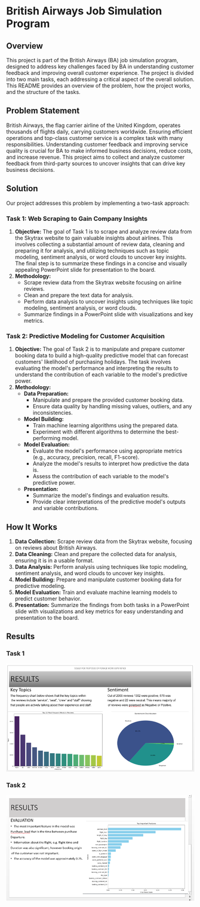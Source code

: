 # British Airways Job Simulation Program

## Overview

This project is part of the British Airways (BA) job simulation program, designed to address key challenges faced by BA in understanding customer feedback and improving overall customer experience. The project is divided into two main tasks, each addressing a critical aspect of the overall solution. This README provides an overview of the problem, how the project works, and the structure of the tasks.

## Problem Statement

British Airways, the flag carrier airline of the United Kingdom, operates thousands of flights daily, carrying customers worldwide. Ensuring efficient operations and top-class customer service is a complex task with many responsibilities. Understanding customer feedback and improving service quality is crucial for BA to make informed business decisions, reduce costs, and increase revenue. This project aims to collect and analyze customer feedback from third-party sources to uncover insights that can drive key business decisions.

## Solution

Our project addresses this problem by implementing a two-task approach:

### Task 1: Web Scraping to Gain Company Insights
1. **Objective:** 
   The goal of Task 1 is to scrape and analyze review data from the Skytrax website to gain valuable insights about airlines. This involves collecting a substantial amount of review data, cleaning and preparing it for analysis, and utilizing techniques such as topic modeling, sentiment analysis, or word clouds to uncover key insights. The final step is to summarize these findings in a concise and visually appealing PowerPoint slide for presentation to the board.
2. **Methodology:** 
   - Scrape review data from the Skytrax website focusing on airline reviews.
   - Clean and prepare the text data for analysis.
   - Perform data analysis to uncover insights using techniques like topic modeling, sentiment analysis, or word clouds.
   - Summarize findings in a PowerPoint slide with visualizations and key metrics.

### Task 2: Predictive Modeling for Customer Acquisition
1. **Objective:** 
   The goal of Task 2 is to manipulate and prepare customer booking data to build a high-quality predictive model that can forecast customers' likelihood of purchasing holidays. The task involves evaluating the model's performance and interpreting the results to understand the contribution of each variable to the model's predictive power.
2. **Methodology:** 
   - **Data Preparation:** 
     - Manipulate and prepare the provided customer booking data.
     - Ensure data quality by handling missing values, outliers, and any inconsistencies.
   - **Model Building:**
     - Train machine learning algorithms using the prepared data.
     - Experiment with different algorithms to determine the best-performing model.
   - **Model Evaluation:**
     - Evaluate the model's performance using appropriate metrics (e.g., accuracy, precision, recall, F1-score).
     - Analyze the model's results to interpret how predictive the data is.
     - Assess the contribution of each variable to the model's predictive power.
   - **Presentation:**
     - Summarize the model's findings and evaluation results.
     - Provide clear interpretations of the predictive model's outputs and variable contributions.

## How It Works

1. **Data Collection:** Scrape review data from the Skytrax website, focusing on reviews about British Airways.
2. **Data Cleaning:** Clean and prepare the collected data for analysis, ensuring it is in a usable format.
3. **Data Analysis:** Perform analysis using techniques like topic modeling, sentiment analysis, and word clouds to uncover key insights.
4. **Model Building:** Prepare and manipulate customer booking data for predictive modeling.
5. **Model Evaluation:** Train and evaluate machine learning models to predict customer behavior.
6. **Presentation:** Summarize the findings from both tasks in a PowerPoint slide with visualizations and key metrics for easy understanding and presentation to the board.

## Results
### Task 1
![Project Result](Results/Task_1.png)

### Task 2
![Project Result](Results/Task_2.png)
